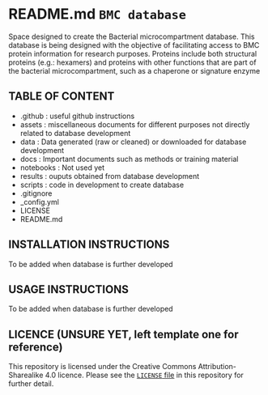 # README.md `BMC database`

Space designed to create the Bacterial microcompartment database. This database is being designed with the objective of facilitating access to BMC protein information for research purposes. Proteins include both structural proteins (e.g.: hexamers) and proteins with other functions that are part of the bacterial microcompartment, such as a chaperone or signature enzyme

## TABLE OF CONTENT

- .github : useful github instructions
- assets : miscellaneous documents for different purposes not directly related to database development
- data : Data generated (raw or cleaned) or downloaded for database development
- docs : Important documents such as methods or training material
- notebooks : Not used yet
- results : ouputs obtained from database development
- scripts : code in development to create database
- .gitignore
- _config.yml
- LICENSE
- README.md

## INSTALLATION INSTRUCTIONS

To be added when database is further developed

## USAGE INSTRUCTIONS

To be added when database is further developed

## LICENCE (UNSURE YET, left template one for reference)

This repository is licensed under the Creative Commons Attribution-Sharealike 4.0 licence. Please see the [`LICENSE` file]([./LICENSE](https://github.com/sipbs-compbiol/template_bioinformatics_project/blob/master/LICENSE)) in this repository for further detail.

